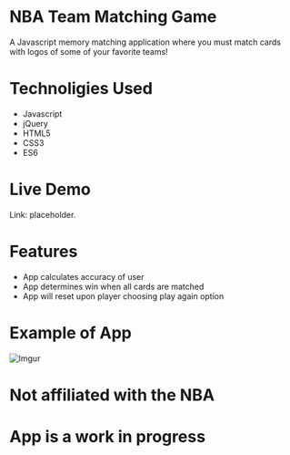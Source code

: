 # NBA Team Matching Game

A Javascript memory matching application where you must match cards with logos of some of your favorite teams! 

# Technoligies Used
- Javascript
- jQuery
- HTML5
- CSS3
- ES6

# Live Demo
Link: placeholder.

# Features
- App calculates accuracy of user
- App determines win when all cards are matched
- App will reset upon player choosing play again option

# Example of App
![Imgur](https://i.imgur.com/OYLZ8EL.png)

# Not affiliated with the NBA
# App is a work in progress
